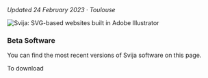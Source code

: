 [logo]: http://files.svija.love/github/readme-logo.png?1 "Svija: SVG-based websites built in Adobe Illustrator"

*Updated 24 February 2023 · Toulouse*

![Svija: SVG-based websites built in Adobe Illustrator][logo]

### Beta Software

You can find the most recent versions of Svija software on this page.

To download 
